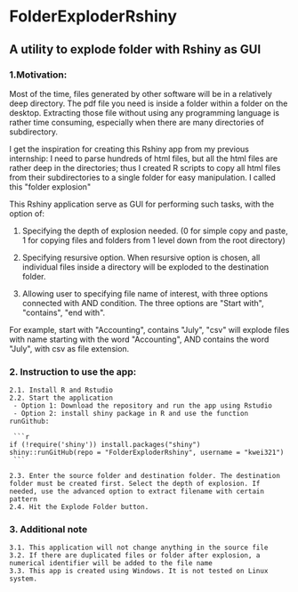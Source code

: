 # FolderExploderRshiny

## A utility to explode folder with Rshiny as GUI

### 1.Motivation:
Most of the time, files generated by other software will be in a relatively deep directory. The pdf file you need is inside a folder within a folder on the desktop. Extracting those file without using any programming language is rather time consuming, especially when there are many directories of subdirectory.

I get the inspiration for creating this Rshiny app from my previous internship: I need to parse hundreds of html files, but all the html files are rather deep in the directories; thus I created R scripts to copy all html files from their subdirectories to a single folder for easy manipulation. I called this "folder explosion"

This Rshiny application serve as GUI for performing such tasks, with the option of:

1. Specifying the depth of explosion needed. (0 for simple copy and paste, 1 for copying files and folders from 1 level down from the root directory)

2. Specifying resursive option. When resursive option is chosen, all individual files inside a directory will be exploded to the destination folder.

3. Allowing user to specifying file name of interest, with three options connected with AND condition. The three options are "Start with", "contains", "end with".

For example, start with "Accounting", contains "July", "csv" will explode files with name starting with the word "Accounting", AND contains the word "July", with csv as file extension.


### 2. Instruction to use the app:
	2.1. Install R and Rstudio
	2.2. Start the application
	 - Option 1: Download the repository and run the app using Rstudio
	 - Option 2: install shiny package in R and use the function runGithub:

	 ```r
	if (!require('shiny')) install.packages("shiny")
	shiny::runGitHub(repo = "FolderExploderRshiny", username = "kwei321")
	 ```
	 
	2.3. Enter the source folder and destination folder. The destination folder must be created first. Select the depth of explosion. If needed, use the advanced option to extract filename with certain pattern
	2.4. Hit the Explode Folder button. 
	
	
### 3. Additional note
	3.1. This application will not change anything in the source file
	3.2. If there are duplicated files or folder after explosion, a numerical identifier will be added to the file name
	3.3. This app is created using Windows. It is not tested on Linux system. 


